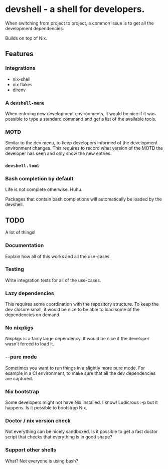 # devshell - a shell for developers.

When switching from project to project, a common issue is to get all the
development dependencies.

Builds on top of Nix.

## Features

### Integrations

* nix-shell
* nix flakes
* direnv

### A `devshell-menu`

When entering new development environments, it would be nice if it was
possible to type a standard command and get a list of the available tools.

### MOTD

Similar to the dev menu, to keep developers informed of the development
environment changes. This requires to record what version of the MOTD the
developer has seen and only show the new entries.

### `devshell.toml`

### Bash completion by default

Life is not complete otherwise. Huhu.

Packages that contain bash completions will automatically be loaded by the
devshell.

## TODO

A lot of things!

### Documentation

Explain how all of this works and all the use-cases.

### Testing

Write integration tests for all of the use-cases.

### Lazy dependencies

This requires some coordination with the repository structure. To keep the
dev closure small, it would be nice to be able to load some of the
dependencies on demand.

### No nixpkgs

Nixpkgs is a fairly large dependency. It would be nice if the developer wasn't
forced to load it.

### --pure mode

Sometimes you want to run things in a slightly more pure mode. For example in
a CI environment, to make sure that all the dev dependencies are captured.

### Nix bootstrap

Some developers might not have Nix installed. I know! Ludicrous :-p but it
happens. Is it possible to bootstrap Nix.

### Doctor / nix version check

Not everything can be nicely sandboxed. Is it possible to get a fast doctor
script that checks that everything is in good shape?

### Support other shells

What? Not everyone is using bash?

